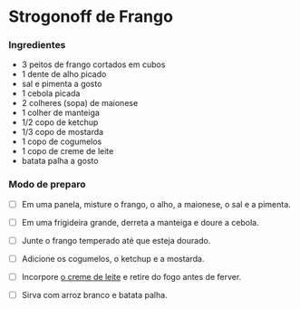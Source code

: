 # Strogonoff de Frango



### Ingredientes

- 3 peitos de frango cortados em cubos
- 1 dente de alho picado
- sal e pimenta a gosto
- 1 cebola picada
- 2 colheres (sopa) de maionese
- 1 colher de manteiga
- 1/2 copo de ketchup
- 1/3 copo de mostarda
- 1 copo de cogumelos
- 1 copo de creme de leite
- batata palha a gosto

### Modo de preparo



- [ ] Em uma panela, misture o frango, o alho, a maionese, o sal e a pimenta.
- [ ] Em uma frigideira grande, derreta a manteiga e doure a cebola.
- [ ] Junte o frango temperado até que esteja dourado.
- [ ] Adicione os cogumelos, o ketchup e a mostarda.
- [ ] Incorpore [o creme de leite](https://blog.tudogostoso.com.br/dicas-de-cozinha/creme-de-leite-fresco-caseiro-de-caixinha-e-mais/) e retire do fogo antes de ferver.
- [ ] Sirva com arroz branco e batata palha.

